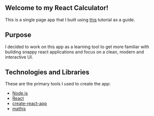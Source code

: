 ## Welcome to my React Calculator!

This is a single page app that I built using [this](https://blog.usejournal.com/everything-react-first-app-188b33a880ca) tutorial as a guide.

## Purpose

I decided to work on this app as a learning tool to get more familiar with building snappy react applications and focus on a clean, modern and interactive UI.

## Technologies and Libraries

These are the primary tools I used to create the app:

- [Node.js](https://nodejs.org/en/)
- [React](https://reactjs.org/)
- [create-react-app](https://github.com/facebook/create-react-app)
- [mathjs](https://mathjs.org/)
